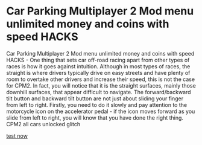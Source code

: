 # Car Parking Multiplayer 2 Mod menu unlimited money and coins with speed HACKS

Car Parking Multiplayer 2 Mod menu unlimited money and coins with speed HACKS - One thing that sets car off-road racing apart from other types of races is how it goes against intuition. Although in most types of races, the straight is where drivers typically drive on easy streets and have plenty of room to overtake other drivers and increase their speed, this is not the case for CPM2. In fact, you will notice that it is the straight surfaces, mainly those downhill surfaces, that appear difficult to navigate. The forward/backward tilt button and backward tilt button are not just about sliding your finger from left to right. Firstly, you need to do it slowly and pay attention to the motorcycle icon on the accelerator pedal - if the icon moves forward as you slide from left to right, you will know that you have done the right thing. CPM2 all cars unlocked glitch

[test now](https://play.eslgaming.com/player/myinfos/20312417/)

